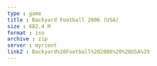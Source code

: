 ```yaml
---
type : game
title : Backyard Football 2006 (USA)
size : 682.4 M
format : iso
archive : zip
server : myrient
link2 : Backyard%20Football%202006%20%28USA%29
---
```

